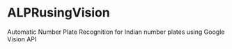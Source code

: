 # ALPRusingVision
Automatic Number Plate Recognition for Indian number plates using Google Vision API
